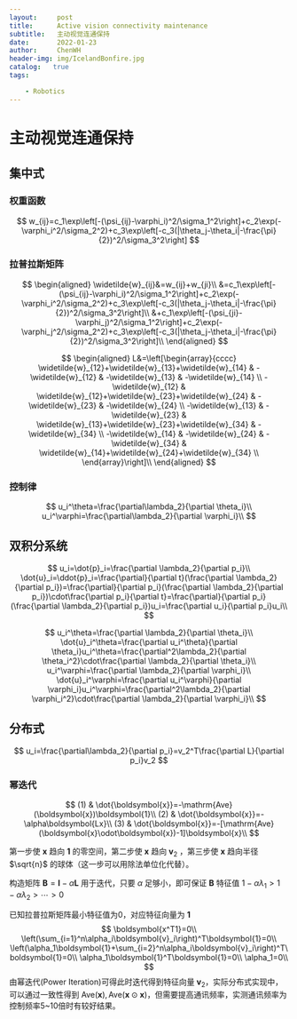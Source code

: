 ```yaml
---
layout:     post
title:      Active vision connectivity maintenance
subtitle:   主动视觉连通保持
date:       2022-01-23
author:     ChenWH 
header-img: img/IcelandBonfire.jpg
catalog:   true
tags:

    - Robotics
---
```


# 主动视觉连通保持

## 集中式

### 权重函数

$$
w_{ij}=c_1\exp\left[-(\psi_{ij}-\varphi_i)^2/\sigma_1^2\right]+c_2\exp(-\varphi_i^2/\sigma_2^2)+c_3\exp\left[-c_3(|\theta_j-\theta_i|-\frac{\pi}{2})^2/\sigma_3^2\right]
$$

### 拉普拉斯矩阵

$$
\begin{aligned}
    \widetilde{w}_{ij}&=w_{ij}+w_{ji}\\
    &=c_1\exp\left[-(\psi_{ij}-\varphi_i)^2/\sigma_1^2\right]+c_2\exp(-\varphi_i^2/\sigma_2^2)+c_3\exp\left[-c_3(|\theta_j-\theta_i|-\frac{\pi}{2})^2/\sigma_3^2\right]\\
    &+c_1\exp\left[-(\psi_{ji}-\varphi_j)^2/\sigma_1^2\right]+c_2\exp(-\varphi_j^2/\sigma_2^2)+c_3\exp\left[-c_3(|\theta_j-\theta_i|-\frac{\pi}{2})^2/\sigma_3^2\right]\\
\end{aligned}
$$

$$
\begin{aligned}
L&=\left[\begin{array}{cccc}
\widetilde{w}_{12}+\widetilde{w}_{13}+\widetilde{w}_{14} & -\widetilde{w}_{12} & -\widetilde{w}_{13} & -\widetilde{w}_{14} \\
-\widetilde{w}_{12} & \widetilde{w}_{12}+\widetilde{w}_{23}+\widetilde{w}_{24} & -\widetilde{w}_{23} & -\widetilde{w}_{24} \\
-\widetilde{w}_{13} & -\widetilde{w}_{23} & \widetilde{w}_{13}+\widetilde{w}_{23}+\widetilde{w}_{34} & -\widetilde{w}_{34} \\
-\widetilde{w}_{14} & -\widetilde{w}_{24} & -\widetilde{w}_{34} & \widetilde{w}_{14}+\widetilde{w}_{24}+\widetilde{w}_{34} \\
\end{array}\right]\\
\end{aligned}
$$

### 控制律

$$
u_i^\theta=\frac{\partial\lambda_2}{\partial \theta_i}\\
u_i^\varphi=\frac{\partial\lambda_2}{\partial \varphi_i}\\
$$

## 双积分系统

$$
u_i=\dot{p}_i=\frac{\partial \lambda_2}{\partial p_i}\\
\dot{u}_i=\ddot{p}_i=\frac{\partial}{\partial t}(\frac{\partial \lambda_2}{\partial p_i})=\frac{\partial}{\partial p_i}(\frac{\partial \lambda_2}{\partial p_i})\cdot\frac{\partial p_i}{\partial t}=\frac{\partial}{\partial p_i}(\frac{\partial \lambda_2}{\partial p_i})u_i=\frac{\partial u_i}{\partial p_i}u_i\\
$$

$$
u_i^\theta=\frac{\partial \lambda_2}{\partial \theta_i}\\
\dot{u}_i^\theta=\frac{\partial u_i^\theta}{\partial \theta_i}u_i^\theta=\frac{\partial^2\lambda_2}{\partial \theta_i^2}\cdot\frac{\partial \lambda_2}{\partial \theta_i}\\
u_i^\varphi=\frac{\partial \lambda_2}{\partial \varphi_i}\\
\dot{u}_i^\varphi=\frac{\partial u_i^\varphi}{\partial \varphi_i}u_i^\varphi=\frac{\partial^2\lambda_2}{\partial \varphi_i^2}\cdot\frac{\partial \lambda_2}{\partial \varphi_i}\\
$$

## 分布式

$$
u_i=\frac{\partial\lambda_2}{\partial p_i}=v_2^T\frac{\partial L}{\partial p_i}v_2
$$

### 幂迭代

$$
(1) & \dot{\boldsymbol{x}}=-\mathrm{Ave}(\boldsymbol{x})\boldsymbol{1}\\
(2) & \dot{\boldsymbol{x}}=-\alpha\boldsymbol{Lx}\\
(3) & \dot{\boldsymbol{x}}=-[\mathrm{Ave}(\boldsymbol{x}\odot\boldsymbol{x})-1]\boldsymbol{x}\\
$$

第一步使 $\boldsymbol{x}$ 趋向 $\boldsymbol{1}$ 的零空间，第二步使 $\boldsymbol{x}$ 趋向 $\boldsymbol{v}_2$ ，第三步使 $\boldsymbol{x}$ 趋向半径 $\sqrt{n}$ 的球体（这一步可以用除法单位化代替）。

构造矩阵 $\boldsymbol{B}=\boldsymbol{I}-\alpha\boldsymbol{L}$ 用于迭代，只要 $\alpha$ 足够小，即可保证 $\boldsymbol{B}$ 特征值 $1-\alpha\lambda_1>1-\alpha\lambda_2>\cdots>0$

已知拉普拉斯矩阵最小特征值为0，对应特征向量为 $\boldsymbol{1}$
$$
\boldsymbol{x^T1}=0\\
\left(\sum_{i=1}^n\alpha_i\boldsymbol{v}_i\right)^T\boldsymbol{1}=0\\
\left(\alpha_1\boldsymbol{1}+\sum_{i=2}^n\alpha_i\boldsymbol{v}_i\right)^T\boldsymbol{1}=0\\
\alpha_1\boldsymbol{1}^T\boldsymbol{1}=0\\
\alpha_1=0\\
$$
由幂迭代(Power Iteration)可得此时迭代得到特征向量 $\boldsymbol{v}_2$，实际分布式实现中，可以通过一致性得到 $\mathrm{Ave}(\boldsymbol{x}),\mathrm{Ave}(\boldsymbol{x}\odot\boldsymbol{x})$，但需要提高通讯频率，实测通讯频率为控制频率5~10倍时有较好结果。


